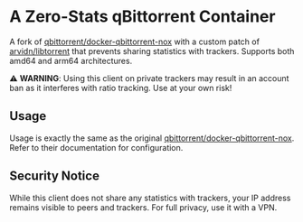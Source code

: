 # A Zero-Stats qBittorrent Container

A fork of [qbittorrent/docker-qbittorrent-nox][qbittorrent] with a custom patch of [arvidn/libtorrent][libtorrent] that
prevents sharing statistics with trackers. Supports both amd64 and arm64 architectures.

⚠️ **WARNING**: Using this client on private trackers may result in an account ban as it interferes with ratio tracking.
Use at your own risk!

## Usage

Usage is exactly the same as the original [qbittorrent/docker-qbittorrent-nox][qbittorrent]. Refer to their
documentation for configuration.

## Security Notice

While this client does not share any statistics with trackers, your IP address remains visible to peers and trackers.
For full privacy, use it with a VPN.

[qbittorrent]: https://github.com/qbittorrent/docker-qbittorrent-nox

[libtorrent]: https://github.com/arvidn/libtorrent

